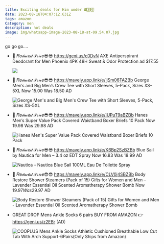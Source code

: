 ```yaml
---
title: Exciting deals for Him under 💲2️⃣0️⃣
date: 2023-08-18T04:07:12.631Z
tags: amazon
Category: men
description: hot deals
image: img/whatsapp-image-2023-08-18-at-09.54.07.jpg
---
```

g﻿o go go....

* 🎀  𝑅𝑒𝒹𝓊𝒸𝑒𝒹 𝒫𝓇𝒾𝒸𝑒😎😎
  https://geni.us/c0DvN
  AXE Antiperspirant Deodorant for Men Phoenix 4PK 48H Sweat & Odor Protection ad $17.55 <!--StartFragment-->

  ![](https://m.media-amazon.com/images/I/81ndfbc3zWL._SL1500_.jpg)
* 🎀  𝑅𝑒𝒹𝓊𝒸𝑒𝒹 𝒫𝓇𝒾𝒸𝑒😎😎
  https://mavely.app.link/e/ijSm06TAZBb
  George Men’s and Big Men’s Crew Tee with Short Sleeves, 5-Pack, Sizes XS-5XL
  Now 15.00
  Was 18.50
  AD<!--StartFragment-->

  ![George Men's and Big Men's Crew Tee with Short Sleeves, 5-Pack, Sizes XS-5XL](https://i5.walmartimages.com/seo/George-Men-s-and-Big-Men-s-Crew-Tee-with-Short-Sleeves-5-Pack-Sizes-XS-5XL_87c8651c-5286-43c1-929e-57ddd631cc6b.b8679bce9e3c3f271f1e9508364907a7.jpeg?odnHeight=2000&odnWidth=2000&odnBg=FFFFFF)
* 🎀  𝑅𝑒𝒹𝓊𝒸𝑒𝒹 𝒫𝓇𝒾𝒸𝑒😎😎
  https://mavely.app.link/e/IUPuT9aBZBb
  Hanes Men’s Super Value Pack Covered Waistband Boxer Briefs 10 Pack
  Now 19.98
  Was 29.98
  AD<!--StartFragment-->

  ![Hanes Men's Super Value Pack Covered Waistband Boxer Briefs 10 Pack](https://i5.walmartimages.com/seo/Hanes-Men-s-Super-Value-Pack-Covered-Waistband-Boxer-Briefs-10-Pack_f7544eb4-3877-432c-b9cf-745110182391.85c398796762c37a46ee127459c5dc4b.jpeg?odnHeight=612&odnWidth=612&odnBg=FFFFFF)
* 🎀  𝑅𝑒𝒹𝓊𝒸𝑒𝒹 𝒫𝓇𝒾𝒸𝑒😎😎
  https://mavely.app.link/e/K6Bp2SzBZBb
  Blue Sail by Nautica for Men – 3.4 oz EDT Spray
  Now 16.83
  Was 18.99
  AD<!--StartFragment-->

  ![Nautica - Nautica Blue Sail 100ML Eau De Toilette Spray](https://i5.walmartimages.com/seo/Nautica-Nautica-Blue-Sail-100ML-Eau-De-Toilette-Spray_5b5a3687-6d62-41c2-910b-63f338be8901.88fdedf0c6a58ba56b8d52fc4e18bfd2.jpeg?odnHeight=612&odnWidth=612&odnBg=FFFFFF)
* 🎀  𝑅𝑒𝒹𝓊𝒸𝑒𝒹 𝒫𝓇𝒾𝒸𝑒😎😎
  https://mavely.app.link/e/CLV0j4SBZBb
  Body Restore Shower Steamers (Pack of 15) Gifts for Women and Men – Lavender Essential Oil Scented Aromatherapy Shower Bomb
  Now $19.97
  Was $29.97
  AD<!--StartFragment-->

  ![Body Restore Shower Steamers (Pack of 15) Gifts for Women and Men - Lavender Essential Oil Scented Aromatherapy Shower Bomb](https://i5.walmartimages.com/asr/9e4da1ad-2009-4a6f-bd95-167534e65a52.1dbb8e48cd5cb608711187711e359f2d.jpeg?odnHeight=2000&odnWidth=2000&odnBg=FFFFFF)
* GREAT DROP 
  Mens Ankle Socks 6 pairs 
  BUY FROM AMAZON 👉 https://geni.us/z2EBr
  (AD)<!--StartFragment-->

  ![COOPLUS Mens Ankle Socks Athletic Cushioned Breathable Low Cut Tab With Arch Support-6Pairs(Only Ships from Amazon)](https://m.media-amazon.com/images/I/81V8HCK8GVL._AC_UX679_.jpg)

  <!--EndFragment-->